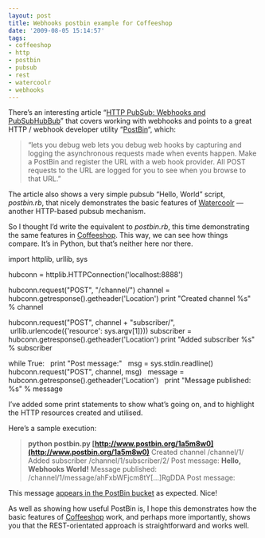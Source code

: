 ```yaml
---
layout: post
title: Webhooks postbin example for Coffeeshop
date: '2009-08-05 15:14:57'
tags:
- coffeeshop
- http
- postbin
- pubsub
- rest
- watercoolr
- webhooks
---
```



There’s an interesting article “[HTTP PubSub: Webhooks and PubSubHubBub](http://www.igvita.com/2009/06/29/http-pubsub-webhooks-pubsubhubbub/)” that covers working with webhooks and points to a great HTTP / webhook developer utility “[PostBin](http://www.postbin.org)“, which:

> “lets you debug web lets you debug web hooks by capturing and logging the asynchronous requests made when events happen. Make a PostBin and register the URL with a web hook provider. All POST requests to the URL are logged for you to see when you browse to that URL.”

The article also shows a very simple pubsub “Hello, World” script, *postbin.rb*, that nicely demonstrates the basic features of [Watercoolr](http://watercoolr.nuklei.com/) — another HTTP-based pubsub mechanism.

So I thought I’d write the equivalent to *postbin.rb*, this time demonstrating the same features in [Coffeeshop](http://wiki.github.com/qmacro/coffeeshop). This way, we can see how things compare. It’s in Python, but that’s neither here nor there.

import httplib, urllib, sys

hubconn = httplib.HTTPConnection('localhost:8888')

hubconn.request("POST", "/channel/") channel = hubconn.getresponse().getheader('Location') print "Created channel %s" % channel

hubconn.request("POST", channel + "subscriber/",  urllib.urlencode({'resource': sys.argv[1]})) subscriber = hubconn.getresponse().getheader('Location') print "Added subscriber %s" % subscriber

while True:   print "Post message:"   msg = sys.stdin.readline()   hubconn.request("POST", channel, msg)   message = hubconn.getresponse().getheader('Location')   print "Message published: %s" % message

I’ve added some print statements to show what’s going on, and to highlight the HTTP resources created and utilised.

Here’s a sample execution:

> **python postbin.py [http://www.postbin.org/1a5m8w0](http://www.postbin.org/1a5m8w0)** Created channel /channel/1/ Added subscriber /channel/1/subscriber/2/ Post message: **Hello, Webhooks World!** Message published: /channel/1/message/ahFxbWFjcm8tY[...]RgDDA Post message:

This message [appears in the PostBin bucket](http://www.postbin.org/1a5m8w0) as expected. Nice!

As well as showing how useful PostBin is, I hope this demonstrates how the basic features of [Coffeeshop](http://wiki.github.com/qmacro/coffeeshop) work, and perhaps more importantly, shows you that the REST-orientated approach is straightforward and works well.


